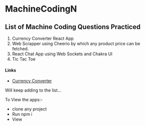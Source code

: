 # MachineCodingN

<h2>List of Machine Coding Questions Practiced</h2>
<ol>
 <li>Currency Converter React App</li>
  <li>Web Scrapper using Cheerio by which any product price can be fetched.</li>
  <li>React Chat App using Web Sockets and Chakra UI</li>
  <li>Tic Tac Toe</li>
  </ol>

<h4>Links</h4>

- [Currency Converter](https://currencyconvertern24.netlify.app/)

<p>Will keep adding to the list...</p>

To View the apps:-

<ul>
<li>clone any project</li>
<li>Run npm i</li>
<li>View</li>
</ul>
